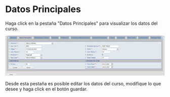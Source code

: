 # Datos Principales

Haga click en la pestaña "Datos Principales" para visualizar los datos del curso.

![Alumno Principal](../reportes/cursosVer/img/datosPrincipales/datosPrincipales.jpg)

Desde esta pestaña es posible editar los datos del curso, modifique lo que desee y haga click en el botón guardar.
